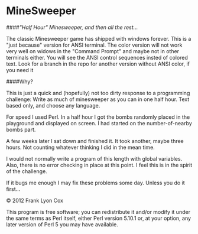 MineSweeper
===========
                                                                           
####_"Half Hour" Minesweeper, and then all the rest..._
                                                                           
The classic Minesweeper game has shipped with windows forever. This is a 
"just because" version for ANSI terminal. The color version will not work very well
on widows in the "Command Prompt" and maybe not in other terminals either. You will see 
the ANSI control sequences insted of colored text. Look for a branch in the 
repo for another version without ANSI color, if you need it
                                                                           
####Why?
                                                                           
This is just a quick and (hopefully) not too dirty response to a 
programming challenge: Write as much of minesweeper as you can in one
half hour. Text based only, and choose any language.
                                                                          
For speed I used Perl. In a half hour I got the bombs randomly 
placed in the playground and displayed on screen. I had started on the
number-of-nearby bombs part.
                                                                          
A few weeks later I sat down and finished it. It took another, maybe three 
hours. Not counting whatever thinking I did in the mean time.

I would not normally write a program of this length with global variables.
Also, there is no error checking in place at this point. I feel this is
in the spirit of the challenge. 
                                                                          
If it bugs me enough I may fix these problems some day. Unless you
do it first...
                                                                       
&copy; 2012 Frank Lyon Cox

This program is free software; you can redistribute it and/or modify it
under the same terms as Perl itself, either Perl version 5.10.1 or, at 
your option, any later version of Perl 5 you may have available.









